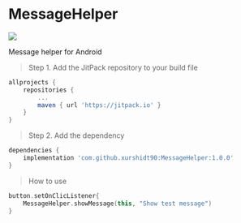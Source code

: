 # MessageHelper

[![](https://jitpack.io/v/xurshidt90/MessageHelper.svg)](https://jitpack.io/#xurshidt90/MessageHelper)

Message helper for Android


> Step 1. Add the JitPack repository to your build file
```gradle
allprojects {
	repositories {
		...
		maven { url 'https://jitpack.io' }
	}
}
```

> Step 2. Add the dependency
```gradle
dependencies {
	implementation 'com.github.xurshidt90:MessageHelper:1.0.0'
}
```


> How to use
```kotlin
button.setOnClicListener{
	MessageHelper.showMessage(this, "Show test message")
}
```
